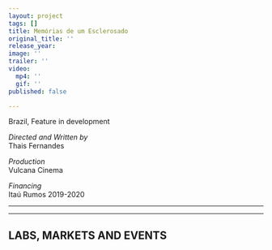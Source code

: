 ```yaml
---
layout: project
tags: []
title: Memórias de um Esclerosado
original_title: ''
release_year: 
image: ''
trailer: ''
video:
  mp4: ''
  gif: ''
published: false

---
```

Brazil, Feature in development

_Directed and Written by_  
Thais Fernandes

_Production_  
Vulcana Cinema

_Financing_  
Itaú Rumos 2019-2020

***

***

## LABS, MARKETS AND EVENTS